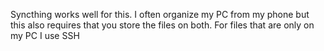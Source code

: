Syncthing works well for this. I often organize my PC from my phone but this also requires that you store the files on both. For files that are only on my PC I use SSH
